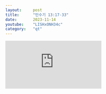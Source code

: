 ```yaml
---
layout:     post
title:      "민수기 13:17-33"
date:       2023-11-14
youtube:    "LISHxONH34c"
category:   "qt"
---
```


<div class="youtube margin-large">
    <iframe src="https://www.youtube.com/embed/LISHxONH34c" title="YouTube video player" frameborder="0" allow="accelerometer; autoplay; clipboard-write; encrypted-media; gyroscope; picture-in-picture; web-share" allowfullscreen></iframe>
</div>
